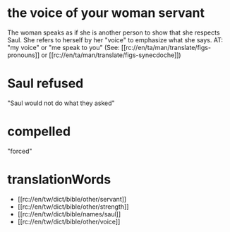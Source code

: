 # the voice of your woman servant

The woman speaks as if she is another person to show that she respects Saul. She refers to herself by her "voice" to emphasize what she says. AT: "my voice" or "me speak to you" (See: [[rc://en/ta/man/translate/figs-pronouns]] or [[rc://en/ta/man/translate/figs-synecdoche]])

# Saul refused

"Saul would not do what they asked"

# compelled

"forced"

# translationWords

* [[rc://en/tw/dict/bible/other/servant]]
* [[rc://en/tw/dict/bible/other/strength]]
* [[rc://en/tw/dict/bible/names/saul]]
* [[rc://en/tw/dict/bible/other/voice]]